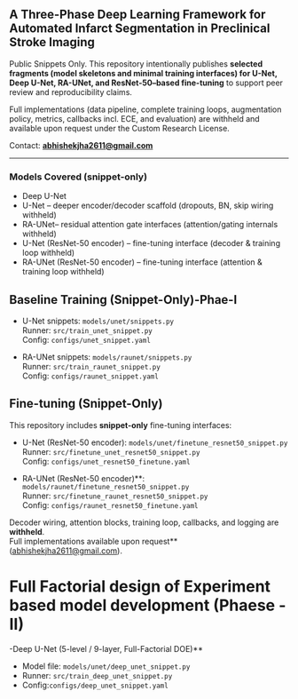 ## A Three-Phase Deep Learning Framework for Automated Infarct Segmentation in Preclinical Stroke Imaging

Public Snippets Only. This repository intentionally publishes **selected fragments (model skeletons and minimal training interfaces) for U-Net, Deep U-Net, RA-UNet, and ResNet-50–based fine-tuning** to support peer review and reproducibility claims.  

Full implementations (data pipeline, complete training loops, augmentation policy, metrics, callbacks incl. ECE, and evaluation) are withheld and available upon request under the Custom Research License.

Contact: **abhishekjha2611@gmail.com**

---

### Models Covered (snippet-only)
- Deep U-Net
- U-Net – deeper encoder/decoder scaffold (dropouts, BN, skip wiring withheld)
- RA-UNet– residual attention gate interfaces (attention/gating internals withheld)
- U-Net (ResNet-50 encoder) – fine-tuning interface (decoder & training loop withheld)
- RA-UNet (ResNet-50 encoder) – fine-tuning interface (attention & training loop withheld)


## Baseline Training (Snippet-Only)-Phae-I
- U-Net snippets: `models/unet/snippets.py`  
  Runner: `src/train_unet_snippet.py`  
  Config: `configs/unet_snippet.yaml`

- RA-UNet snippets: `models/raunet/snippets.py`  
  Runner: `src/train_raunet_snippet.py`  
  Config: `configs/raunet_snippet.yaml`

## Fine-tuning (Snippet-Only)
This repository includes **snippet-only** fine-tuning interfaces:

- U-Net (ResNet-50 encoder): `models/unet/finetune_resnet50_snippet.py`  
  Runner: `src/finetune_unet_resnet50_snippet.py`  
  Config: `configs/unet_resnet50_finetune.yaml`

- RA-UNet (ResNet-50 encoder)**: `models/raunet/finetune_resnet50_snippet.py`  
  Runner: `src/finetune_raunet_resnet50_snippet.py`  
  Config: `configs/raunet_resnet50_finetune.yaml`

Decoder wiring, attention blocks, training loop, callbacks, and logging are **withheld**.  
Full implementations available upon request** (abhishekjha2611@gmail.com).

# Full Factorial design of Experiment based model development (Phaese -II)
-Deep U-Net (5-level / 9-layer, Full-Factorial DOE)**  
- Model file: `models/unet/deep_unet_snippet.py`  
- Runner: `src/train_deep_unet_snippet.py`  
- Config:`configs/deep_unet_snippet.yaml`  

